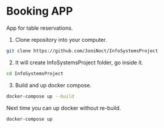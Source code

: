 # Booking APP

App for table reservations.

1. Clone repository into your computer.

 ```bash
git clone https://github.com/JoniNoct/InfoSystemsProject
```

2. It will create InfoSystemsProject folder, go inside it.

 ```bash
cd InfoSystemsProject
```

3. Build and up docker compose.
 ```bash
docker-compose up --build
```

Next time you can up docker without re-build.
 ```bash
docker-compose up
```
